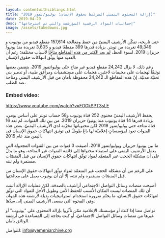 ```yaml
---
layout: contentwithsiblings.html
title: "إزالة المحتوى اليمني المرتبط بحقوق الإنسان: يوليو/تموز 2019)"
date: 2019-04-29
desc: "إحصائيات المواد الرقمية المؤرشفة والتي تم استرجاعها"
image: /assets/takedowns.jpg
---
```


حتى تاريخه، تمكّن الأرشيف اليمنيّ من حفظ ومعالجة 157,614  مقطع فيديو من يوتيوب و 49,349 تغريدة من تويتر. بزيادة قدرها 399 مقطعًا فيديو و 3,605 تغريدة منذ يونيو/حزيران 2019. لسوء الحظ،  [لم يعد الكثير من هذه المقاطع متاحًا](https://syrianarchive.org/ar/tech-advocacy/) لأسباب مختلفة؛ رغم أن العديد منها يوثّق انتهاكات حقوق الإنسان.

رغم ذلك، لا يزال 24,242 مقطع فيديو غير متاح حتّى يوليو/تموز  2019، يتضمن بعضها توثيقًا لهجمات على مخيمات لاجئين، هجمات على مستشفيات ومرافق طبية، أو تدمير بنى تحتيّة مدنيّة. إنّ هذه المقاطع الـ 24,242 محفوظة بأمان من قبل الأرشيف اليمني ومتاحة عند الطلب.

### Embed video:
https://www.youtube.com/watch?v=FOGkSPT3sLE

يحفظ الأرشيف اليمنيّ محتوى  252 قناة يوتيوب و58 حساب تويتر على أساس يومي، بزيادة قدرها 14 قناة يوتيوب منذ يونيو/ حزيران 2019. من بين تلك القنوات، لم تعد 16 قناة متاحة حتى يوليو/تموز  2019 لكن محتوياتها مخزّنة لدى الأرشيف اليمنيّ. بعض هذه القنوات تعود لمؤسساتٍ إعلاميّة لها باعٌ طويلٌ في توثيق انتهاكات حقوق الإنسان في اليمن منذ عام 2015.

ما بين يونيو/ حزيران ويوليو/تموز  2019، أضيفت 3 قنوات من بين القنوات المجدولة التي يعمل الأرشيف اليمني على استبقاء محتواها إلى قائمة القنوات غير المتاحة، وهو ما يدلّ على أن مشكلة الحجب غير المتعمّد لمواد توثّق انتهاكات حقوق الإنسان من قبل المنصّات مستمرة ولم تنته.

على الرغم من أن مشكلة الحجب غير المتعمّد لمواد توثّق انتهاكات حقوق الإنسان من قبل المنصّات مستمرة ولم تنته، إلا أن أن يوتيوب يعمل على معالجتها.

أصبحت منصات وسائل التواصل الاجتماعي أراشيف بالصدفة، لكنّ عمليات الإزالة أثبتت أن تلك المنصات ليست المكان الأنسب للحفظ الآمن وطويل الأجل للمواد التي توثّق انتهاكات حقوق الإنسان، ما يحتّم ضرورة استخدام استراتيجيات بديلة لأرشفة هذه المواد، وهي الفجوة التي يسعى الأرشيف اليمني إلى سدّها.

تواصل معنا إذا كنتَ أو مؤسستك الإعلامية ممّن تأثّروا بإزالة المحتوى على "يوتيوب" أو غيرها من منصات وسائل التواصل الاجتماعيّ، أو كنت بحاجة إلى المساعدة في أرشفة الوثائق بأمان.

للتواصل: info@yemeniarchive.org
